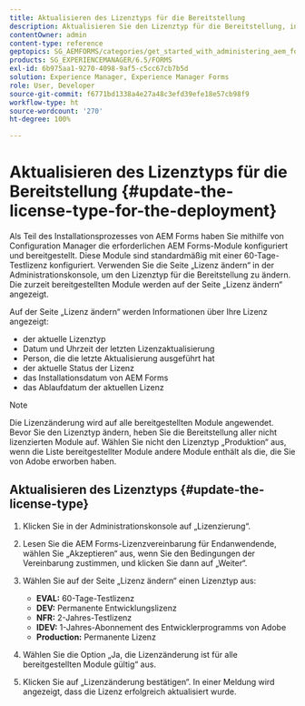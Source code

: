 ```yaml
---
title: Aktualisieren des Lizenztyps für die Bereitstellung
description: Aktualisieren Sie den Lizenztyp für die Bereitstellung, indem Sie die Seite „Lizenz ändern“ in der Administrationskonsole verwenden.
contentOwner: admin
content-type: reference
geptopics: SG_AEMFORMS/categories/get_started_with_administering_aem_forms_on_jee
products: SG_EXPERIENCEMANAGER/6.5/FORMS
exl-id: 6b975aa1-9270-4098-9af5-c5cc67cb7b5d
solution: Experience Manager, Experience Manager Forms
role: User, Developer
source-git-commit: f6771bd1338a4e27a48c3efd39efe18e57cb98f9
workflow-type: ht
source-wordcount: '270'
ht-degree: 100%

---
```


# Aktualisieren des Lizenztyps für die Bereitstellung {#update-the-license-type-for-the-deployment}

Als Teil des Installationsprozesses von AEM Forms haben Sie mithilfe von Configuration Manager die erforderlichen AEM Forms-Module konfiguriert und bereitgestellt. Diese Module sind standardmäßig mit einer 60-Tage-Testlizenz konfiguriert. Verwenden Sie die Seite „Lizenz ändern“ in der Administrationskonsole, um den Lizenztyp für die Bereitstellung zu ändern. Die zurzeit bereitgestellten Module werden auf der Seite „Lizenz ändern“ angezeigt.

Auf der Seite „Lizenz ändern“ werden Informationen über Ihre Lizenz angezeigt:

* der aktuelle Lizenztyp
* Datum und Uhrzeit der letzten Lizenzaktualisierung
* Person, die die letzte Aktualisierung ausgeführt hat
* der aktuelle Status der Lizenz
* das Installationsdatum von AEM Forms
* das Ablaufdatum der aktuellen Lizenz

>[!NOTE]
>
>Die Lizenzänderung wird auf alle bereitgestellten Module angewendet. Bevor Sie den Lizenztyp ändern, heben Sie die Bereitstellung aller nicht lizenzierten Module auf. Wählen Sie nicht den Lizenztyp „Produktion“ aus, wenn die Liste bereitgestellter Module andere Module enthält als die, die Sie von Adobe erworben haben.

## Aktualisieren des Lizenztyps {#update-the-license-type}

1. Klicken Sie in der Administrationskonsole auf „Lizenzierung“.
1. Lesen Sie die AEM Forms-Lizenzvereinbarung für Endanwendende, wählen Sie „Akzeptieren“ aus, wenn Sie den Bedingungen der Vereinbarung zustimmen, und klicken Sie dann auf „Weiter“.
1. Wählen Sie auf der Seite „Lizenz ändern“ einen Lizenztyp aus:

   * **EVAL:** 60-Tage-Testlizenz
   * **DEV:** Permanente Entwicklungslizenz
   * **NFR:** 2-Jahres-Testlizenz
   * **IDEV:** 1-Jahres-Abonnement des Entwicklerprogramms von Adobe
   * **Production:** Permanente Lizenz

1. Wählen Sie die Option „Ja, die Lizenzänderung ist für alle bereitgestellten Module gültig“ aus.
1. Klicken Sie auf „Lizenzänderung bestätigen“. In einer Meldung wird angezeigt, dass die Lizenz erfolgreich aktualisiert wurde.
